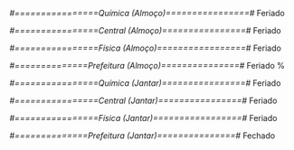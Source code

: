 
*#================Química (Almoço)================#*
Feriado

*#================Central (Almoço)================#*
Feriado

*#================Física (Almoço)=================#*
Feriado

*#==============Prefeitura (Almoço)===============#*
Feriado
%

*#================Química (Jantar)================#*
Feriado

*#================Central (Jantar)================#*
Feriado

*#================Física (Jantar)=================#*
Feriado

*#==============Prefeitura (Jantar)===============#*
Fechado
